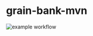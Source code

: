 # grain-bank-mvn
![example workflow](https://github.com/<user>/<repo>/actions/workflows/<file>/badge.svg)
